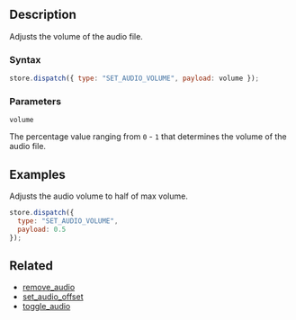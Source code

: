 ## Description

Adjusts the volume of the audio file.

### Syntax

```javascript
store.dispatch({ type: "SET_AUDIO_VOLUME", payload: volume });
```

### Parameters

`volume`

The percentage value ranging from `0` - `1` that determines the volume of the audio file.

## Examples

Adjusts the audio volume to half of max volume.

```javascript
store.dispatch({
  type: "SET_AUDIO_VOLUME",
  payload: 0.5
});
```

## Related

- [remove_audio](./remove_audio.md)
- [set_audio_offset](./set_audio_offset.md)
- [toggle_audio](./toggle_audio.md)
